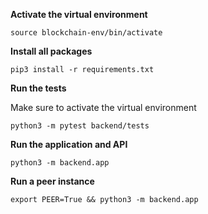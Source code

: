 **Activate the virtual environment**
```
source blockchain-env/bin/activate
```

**Install all packages**
```
pip3 install -r requirements.txt
```

**Run the tests**

Make sure to activate the virtual environment

```
python3 -m pytest backend/tests
```

**Run the application and API**
```
python3 -m backend.app
```

**Run a peer instance**
```
export PEER=True && python3 -m backend.app
```